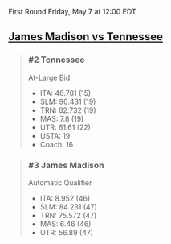 First Round
Friday, May 7 at 12:00 EDT
## [James Madison vs Tennessee](https://www.ncaa.com/game/5833665) 

> ### #2 Tennessee  
> At-Large Bid  
> - ITA: 46.781 (15)  
> - SLM: 90.431 (19)  
> - TRN: 82.732 (19)  
> - MAS: 7.8 (19)  
> - UTR: 61.61 (22)  
> - USTA: 19  
> - Coach: 16  

> ### #3 James Madison  
> Automatic Qualifier  
> - ITA: 8.952 (46)  
> - SLM: 84.231 (47)  
> - TRN: 75.572 (47)  
> - MAS: 6.46 (46)  
> - UTR: 56.89 (47)  